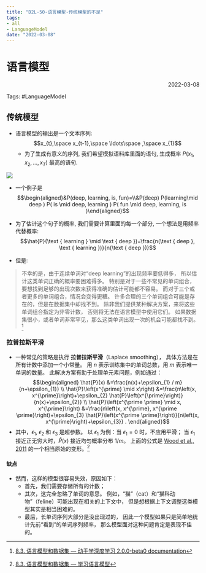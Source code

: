 ```yaml
---
title: "D2L-50-语言模型-传统模型的不足"
tags:
- all
- LanguageModel
date: "2022-03-08"
---
```

# 语言模型

<div align="right"> 2022-03-08</div>

Tags: #LanguageModel

## 传统模型
- 语言模型的输出是一个文本序列: $$x_{t},\space x_{t-1},\space \ldots\space ,\space x_{1}$$
	- 为了生成有意义的序列, 我们希望模拟语料库里面的语句, 生成概率 $P\left(x_{1}, x_{2}, \ldots, x_{T}\right)$ 最高的语句.

![](notes/2022/2022.3/D2L-48-序列模型-Sequence_Models.md#^973ecf)

- 一个例子是 $$\begin{aligned}&P(deep, learning, is, fun)=\\&P(deep) P(learning\mid deep ) P( is  \mid  deep, learning ) P( fun  \mid  deep, learning, is )\end{aligned}$$

- 为了估计这个句子的概率, 我们需要计算里面的每一个部分, 一个想法是用频率代替概率: $$\hat{P}(\text { learning } \mid \text { deep })=\frac{n(\text { deep }, \text { learning })}{n(\text { deep })}$$
- 但是: 
> 不幸的是，由于连续单词对“deep learning”的出现频率要低得多， 所以估计这类单词正确的概率要困难得多。 特别是对于一些不常见的单词组合，要想找到足够的出现次数来获得准确的估计可能都不容易。 而对于三个或者更多的单词组合，情况会变得更糟。 许多合理的三个单词组合可能是存在的，但是在数据集中却找不到。 除非我们提供某种解决方案，来将这些单词组合指定为非零计数， 否则将无法在语言模型中使用它们。 如果数据集很小，或者单词非常罕见，那么这类单词出现一次的机会可能都找不到。[^1]

### 拉普拉斯平滑
- 一种常见的策略是执行 **拉普拉斯平滑**（Laplace smoothing）， 具体方法是在所有计数中添加一个小常量。 用 $n$ 表示训练集中的单词总数，用 $m$ 表示唯一单词的数量。 此解决方案有助于处理单元素问题，例如通过：
$$\begin{aligned}
\hat{P}(x) &=\frac{n(x)+\epsilon_{1} / m}{n+\epsilon_{1}} \\
\hat{P}\left(x^{\prime} \mid x\right) &=\frac{n\left(x, x^{\prime}\right)+\epsilon_{2} \hat{P}\left(x^{\prime}\right)}{n(x)+\epsilon_{2}} \\
\hat{P}\left(x^{\prime \prime} \mid x, x^{\prime}\right) &=\frac{n\left(x, x^{\prime}, x^{\prime \prime}\right)+\epsilon_{3} \hat{P}\left(x^{\prime \prime}\right)}{n\left(x, x^{\prime}\right)+\epsilon_{3}} .
\end{aligned}$$
- 其中，$ϵ_1$, $ϵ_2$ 和 $ϵ_3$ 是超参数。 以 $ϵ_1$ 为例：当 $ϵ_1=0$ 时，不应用平滑； 当 $ϵ_1$ 接近正无穷大时，$\hat P(x)$ 接近均匀概率分布 $1/m$。 上面的公式是 [Wood et al., 2011](https://zh-v2.d2l.ai/chapter_references/zreferences.html#wood-gasthaus-archambeau-ea-2011 ) 的一个相当原始的变形。[^2]

#### 缺点
- 然而，这样的模型很容易失效，原因如下： 
	- 首先，我们需要存储所有的计数； 
	- 其次，这完全忽略了单词的意思。 例如，“猫”（cat）和“猫科动物”（feline）可能出现在相关的上下文中， 但是想根据上下文调整这类模型其实是相当困难的。 
	- 最后，长单词序列大部分是没出现过的， 因此一个模型如果只是简单地统计先前“看到”的单词序列频率， 那么模型面对这种问题肯定是表现不佳的。


[^1]: [8.3. 语言模型和数据集 — 动手学深度学习 2.0.0-beta0 documentation](https://zh-v2.d2l.ai/chapter_recurrent-neural-networks/language-models-and-dataset.html)
[^2]: [8.3. 语言模型和数据集 — 学习语言模型](https://zh-v2.d2l.ai/chapter_recurrent-neural-networks/language-models-and-dataset.html#id2)